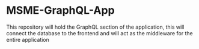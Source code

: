 # MSME-GraphQL-App

This repository will hold the GraphQL section of the application, this will connect the database to the frontend and will act as the middleware for the entire application